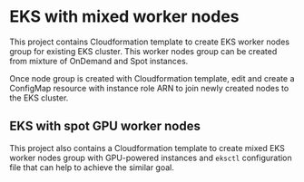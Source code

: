 # EKS with mixed worker nodes

This project contains Cloudformation template to create EKS worker nodes group for existing EKS cluster.
This worker nodes group can be created from mixture of OnDemand and Spot instances.

Once node group is created with Cloudformation template, edit and create a ConfigMap resource with instance role ARN to join newly created nodes to the EKS cluster.

## EKS with spot GPU worker nodes

This project also contains a Cloudformation template to create mixed EKS worker nodes group with GPU-powered instances and `eksctl` configuration file that can help to achieve the similar goal.
